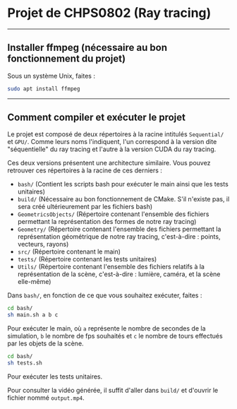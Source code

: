 # Projet de CHPS0802 (Ray tracing)

<hr></hr>

## Installer ffmpeg (nécessaire au bon fonctionnement du projet)

Sous un système Unix, faites :

```bash
sudo apt install ffmpeg
```

<hr></hr>

## Comment compiler et exécuter le projet

Le projet est composé de deux répertoires à la racine intitulés `Sequential/` et `GPU/`. Comme leurs noms l'indiquent, l'un correspond à la version dite "séquentielle" du ray tracing et l'autre à la version CUDA du ray tracing.

Ces deux versions présentent une architecture similaire. Vous pouvez retrouver ces répertoires à la racine de ces derniers :
- `bash/` (Contient les scripts bash pour exécuter le main ainsi que les tests unitaires)
- `build/` (Nécessaire au bon fonctionnement de CMake. S'il n'existe pas, il sera créé ultérieurement par les fichiers bash)
- `GeometricsObjects/` (Répertoire contenant l'ensemble des fichiers permettant la représentation des formes de notre ray tracing)
- `Geometry/` (Répertoire contenant l'ensemble des fichiers permettant la représentation géométrique de notre ray tracing, c'est-à-dire : points, vecteurs, rayons)
- `src/` (Répertoire contenant le main)
- `tests/` (Répertoire contenant les tests unitaires)
- `Utils/` (Répertoire contenant l'ensemble des fichiers relatifs à la représentation de la scène, c'est-à-dire : lumière, caméra, et la scène elle-même)

Dans `bash/`, en fonction de ce que vous souhaitez exécuter, faites :


```bash
cd bash/
sh main.sh a b c
```
Pour exécuter le main, où `a` représente le nombre de secondes de la simulation, `b` le nombre de fps souhaités et `c` le nombre de tours effectués par les objets de la scène.


```bash
cd bash/
sh tests.sh
```
Pour exécuter les tests unitaires.

Pour consulter la vidéo générée, il suffit d'aller dans `build/` et d'ouvrir le fichier nommé `output.mp4`.
